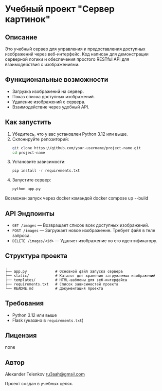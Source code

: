 # Учебный проект "Сервер картинок"

## Описание

Это учебный сервер для управления и предоставления
доступных изображений через веб-интерфейс. Код написан для демонстрации
серверной логики и обеспечения простого RESTful API для взаимодействия с
изображениями.

## Функциональные возможности

- Загрузка изображений на сервер.
- Показ списка доступных изображений.
- Удаление изображений с сервера.
- Взаимодействие через удобный API.

## Как запустить

1. Убедитесь, что у вас установлен Python 3.12 или выше.
2. Склонируйте репозиторий:
   ```bash
   git clone https://github.com/your-username/project-name.git
   cd project-name
   ```
3. Установите зависимости:
   ```bash
   pip install -r requirements.txt
   ```
4. Запустите сервер:
   ```bash
   python app.py
   ```

Возможен запуск через docker командой docker compose up --build

## API Эндпоинты

- `GET /images` — Возвращает список всех доступных изображений.
- `POST /images` — Загружает новое изображение. Требует файл в теле запроса.
- `DELETE /images/<id>` — Удаляет изображение по его идентификатору.

## Структура проекта

```plaintext
.
├── app.py             # Основной файл запуска сервера
├── static/            # Каталог для хранения загружаемых изображений
├── templates/         # HTML-шаблоны для веб-интерфейса
├── requirements.txt   # Список зависимостей проекта
└── README.md          # Документация проекта
```

## Требования

- Python 3.12 или выше
- Flask (указано в `requirements.txt`)

## Лицензия

none

## Автор 
Alexander Telenkov 
ru3aah@gmail.com

Проект создан в учебных целях.

